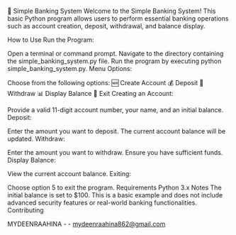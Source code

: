 
🏦 Simple Banking System
Welcome to the Simple Banking System! This basic Python program allows users to perform essential banking operations such as account creation, deposit, withdrawal, and balance display.

How to Use
Run the Program:

Open a terminal or command prompt.
Navigate to the directory containing the simple_banking_system.py file.
Run the program by executing python simple_banking_system.py.
Menu Options:

Choose from the following options:
🆕 Create Account
💰 Deposit
💸 Withdraw
📊 Display Balance
🚪 Exit
Creating an Account:

Provide a valid 11-digit account number, your name, and an initial balance.
Deposit:

Enter the amount you want to deposit. The current account balance will be updated.
Withdraw:

Enter the amount you want to withdraw. Ensure you have sufficient funds.
Display Balance:

View the current account balance.
Exiting:

Choose option 5 to exit the program.
Requirements
Python 3.x
Notes
The initial balance is set to $100.
This is a basic example and does not include advanced security features or real-world banking functionalities.
Contributing

MYDEENRAAHINA - - mydeenraahina862@gmail.com

